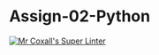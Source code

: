 # Assign-02-Python
[![Mr Coxall's Super Linter](https://github.com/ICS3U-Programming-JosephK/Assign-02-Python/workflows/Mr%20Coxall's%20Super%20Linter/badge.svg)](https://github.com/ICS3U-Programming-JosephK/Assign-02-Python/actions/)
